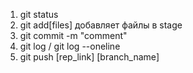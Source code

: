 1. git status
2. git add[files] добавляет файлы в stage
3. git commit -m "comment"
4. git log / git log --oneline
5. git push [rep_link] [branch_name]
